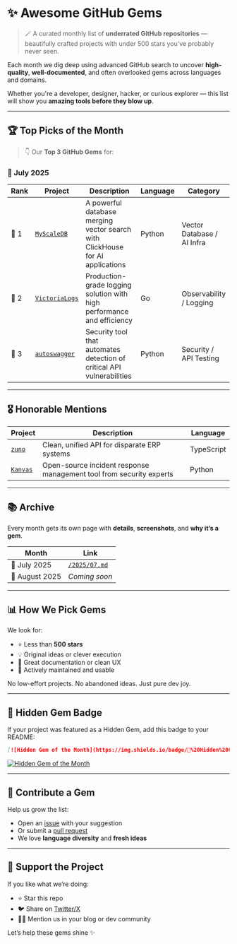 # ✨ Awesome GitHub Gems

> 🪄 A curated monthly list of **underrated GitHub repositories** — beautifully crafted projects with under 500 stars you’ve probably never seen.

Each month we dig deep using advanced GitHub search to uncover **high-quality**, **well-documented**, and often overlooked gems across languages and domains.

Whether you're a developer, designer, hacker, or curious explorer — this list will show you **amazing tools before they blow up**.

---

## 🏆 Top Picks of the Month

> 👇 Our **Top 3 GitHub Gems** for:

### 📅 July 2025

| Rank | Project | Description | Language | Category |
|------|---------|-------------|----------| ---------|
| 🥇 1 | [`MyScaleDB`](https://github.com/OriginHubAI/MyScaleDB) | A powerful database merging vector search with ClickHouse for AI applications | Python | Vector Database / AI Infra |
| 🥈 2 | [`VictoriaLogs`](https://github.com/VictoriaMetrics/VictoriaLogs) | Production-grade logging solution with high performance and efficiency | Go | Observability / Logging |
| 🥉 3 | [`autoswagger`](https://github.com/intruder-io/autoswagger) | Security tool that automates detection of critical API vulnerabilities | Python | Security / API Testing |

---

## 🎖 Honorable Mentions

| Project | Description | Language |
|---------|-------------|----------|
| [`zuno`](https://github.com/midday-ai/zuno) | Clean, unified API for disparate ERP systems | TypeScript |
| [`Kanvas`](https://github.com/WithSecureLabs/Kanvas) | Open-source incident response management tool from security experts | Python |

---

## 📚 Archive

Every month gets its own page with **details**, **screenshots**, and **why it’s a gem**.

| Month | Link |
|-------|------|
| 📅 July 2025 | [`/2025/07.md`](./2025/07.md) |
| 📅 August 2025 | _Coming soon_ |

---

## 📊 How We Pick Gems

We look for:

- ⭐ Less than **500 stars**
- 💡 Original ideas or clever execution
- 📖 Great documentation or clean UX
- 🔄 Actively maintained and usable

No low-effort projects. No abandoned ideas. Just pure dev joy.

---

## 🏅 Hidden Gem Badge

If your project was featured as a Hidden Gem, add this badge to your README:

  ```markdown
  [![Hidden Gem of the Month](https://img.shields.io/badge/🚀%20Hidden%20Gem-July%202025-blueviolet?style=for-the-badge)](https://github.com/sergioalmela/underrated-github-gems)
  ```
  [![Hidden Gem of the Month](https://img.shields.io/badge/🚀%20Hidden%20Gem-July%202025-red?style=for-the-badge)](https://github.com/sergioalmela/underrated-github-gems)

---

## 🌱 Contribute a Gem

Help us grow the list:

- Open an [issue](https://github.com/sergioalmela/underrated-github-gems/issues) with your suggestion
- Or submit a [pull request](https://github.com/sergioalmela/underrated-github-gems/pulls)
- We love **language diversity** and **fresh ideas**

---

## 📣 Support the Project

If you like what we’re doing:

- ⭐ Star this repo
- 🐦 Share on [Twitter/X](https://twitter.com/)
- 🧑‍💻 Mention us in your blog or dev community

Let’s help these gems shine ✨
